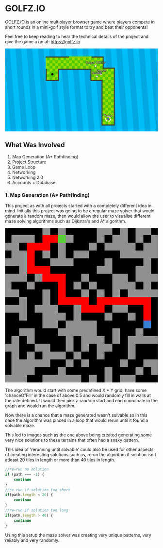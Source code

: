 # GOLFZ.IO

[GOLFZ.IO](https://golfz.io) is an online multiplayer browser game where players compete in short rounds in a mini-golf style format to try and beat their opponents!

Feel free to keep reading to hear the technical details of the project and give the game a go at: https://golfz.io

![GOLFZ.IO image](/resources/golfzio.png "Optional title")

## What Was Involved

1. Map Generation (A* Pathfinding)
2. Project Structure
3. Game Loop
4. Networking 
5. Networking 2.0
6. Accounts + Database

### 1. Map Generation (A* Pathfinding)

This project as with all projects started with a completely different idea in mind. Initially this project was going to be a regular maze solver that would generate a random maze, then would allow the user to visualise different maze solving algorithms such as Dijkstra's and A* algorithm.

![IMAGE](/resources/golfzio/earlymazegen.png)

The algorithm would start with some predefined X * Y grid, have some 'chanceOfFill' in the case of above 0.5 and would randomly fill in walls at the rate defined. It would then pick a random start and end coordinate in the graph and would run the algorithm.

Now there is a chance that a maze generated wasn't solvable so in this case the algorithm was placed in a loop that would rerun until it found a solvable maze.

This led to images such as the one above being created generating some very nice solutions to these terrains that often had a snaky pattern.

This idea of 'rerunning until solvable' could also be used for other aspects of creating interesting solutions such as, rerun the algorithm if solution isn't atleast 20 tiles in length or more than 40 tiles in length.  

```js
//re-run no solution
if (path === -1) {
    continue
}
//re-run if solution too short
if(path.length < 20) {
    continue
}
//re-run if solution too long
if(path.length > 40) {
    continue
}
```

Using this setup the maze solver was creating very unique patterns, very reliably and very randomly.